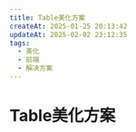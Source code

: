 ```yaml
---
title: Table美化方案
createAt: 2025-01-25 20:13:42
updateAt: 2025-02-02 23:12:35
tags:
  - 美化
  - 前端
  - 解决方案
---
```


# Table美化方案